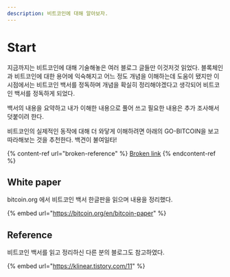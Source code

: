 ```yaml
---
description: 비트코인에 대해 알아보자.
---
```


# Start

지금까지는 비트코인에 대해 기술해놓은 여러  블로그 글들만 이것저것 읽었다. 블록체인과 비트코인에 대한 용어에 익숙해지고 어느 정도 개념을 이해하는데 도움이 됐지만 이 시점에서는 비트코인 백서를 정독하며 개념을 확실히 정리해야겠다고 생각되어 비트코인 백서를 정독하게 되었다.&#x20;

백서의 내용을 요약하고 내가 이해한 내용으로 풀어 쓰고 필요한 내용은 추가 조사해서 덧붙이려 한다. &#x20;

비트코인의 실제적인 동작에 대해 더 와닿게 이해하려면 아래의 GO-BITCOIN을 보고 따라해보는 것을 추천한다. 백견이 불여일타!&#x20;

{% content-ref url="broken-reference" %}
[Broken link](broken-reference)
{% endcontent-ref %}

## White paper

bitcoin.org 에서 비트코인 백서 한글판을 읽으며 내용을 정리했다.&#x20;

{% embed url="https://bitcoin.org/en/bitcoin-paper" %}

## Reference

비트코인 백서를 읽고 정리하신 다른 분의 블로그도 참고하였다.

{% embed url="https://klinear.tistory.com/11" %}
